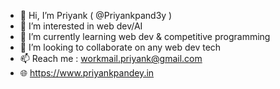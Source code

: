 - 👋 Hi, I’m Priyank ( @Priyankpand3y )
- 👀 I’m interested in web dev/AI
- 🌱 I’m currently learning web dev & competitive programming
- 💞️ I’m looking to collaborate on any web dev tech
- 📫 Reach me : workmail.priyank@gmail.com
- 🌐 https://www.priyankpandey.in

<!---
Priyankpand3y/Priyankpand3y is a ✨ special ✨ repository because its `README.md` (this file) appears on your GitHub profile.
You can click the Preview link to take a look at your changes.
--->
